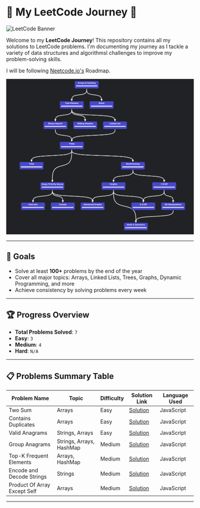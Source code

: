 # 🚀 My LeetCode Journey 🚀


<img src="https://miro.medium.com/v2/resize:fit:4800/format:webp/1*gBkMCGTAdSk4tu17SCa7RQ.png" alt="LeetCode Banner" width="1000">

Welcome to my **LeetCode Journey**! This repository contains all my solutions to LeetCode problems. I'm documenting my journey as I tackle a variety of data structures and algorithmsl challenges to improve my problem-solving skills.

I will be following [Neetcode.io's](https://neetcode.io/roadmap) Roadmap.

<img src="./assets/roadmap.png" alt="Neetcode Roadmap" width="1000">

---

## 🧠 **Goals**
- Solve at least **100+** problems by the end of the year
- Cover all major topics: Arrays, Linked Lists, Trees, Graphs, Dynamic Programming, and more
- Achieve consistency by solving problems every week

---

## 🏆 **Progress Overview**

- **Total Problems Solved**: `7`
- **Easy**: `3`
- **Medium**: `4`
- **Hard**: `N/A`

---

## 📋 **Problems Summary Table**

| Problem Name | Topic         | Difficulty | Solution Link                      | Language Used |
|--------------|---------------|------------|------------------------------------|---------------|
| Two Sum      | Arrays        | Easy       | [Solution](./arrays/easy/1-two-sum.js) | JavaScript        |
| Contains Duplicates | Arrays | Easy  | [Solution](./arrays/easy/217-contains-duplicates.js) | JavaScript |
| Valid Anagrams | Strings, Arrays | Easy | [Solution](./arrays/easy/242-valid-anagrams.js) | JavaScript |
| Group Anagrams | Strings, Arrays, HashMap | Medium | [Solution](./arrays/medium/49-group-anagrams.js) | JavaScript |
| Top-K Frequent Elements | Arrays, HashMap | Medium | [Solution](./arrays/medium/347-topk-frequent.js) | JavaScript |
| Encode and Decode Strings | Strings | Medium | [Solution](./strings/medium/271-encode-decode-strings.js) | JavaScript |
| Product Of Array Except Self | Arrays | Medium | [Solution](./arrays/medium/238-product-of-array-except-self.js) | JavaScript |


---
